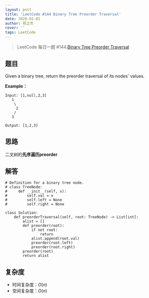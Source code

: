 ```yaml
---
layout: post
title: 'LeetCode #144 Binary Tree Preorder Traversal'
date: 2020-02-01
author: 郑之杰
cover: ''
tags: LeetCode
---
```


> LeetCode 每日一题 #144.[Binary Tree Preorder Traversal](https://leetcode-cn.com/problems/binary-tree-preorder-traversal/)

## 题目
Given a binary tree, return the preorder traversal of its nodes' values.

**Example：**
```
Input: [1,null,2,3]
   1
    \
     2
    /
   3

Output: [1,2,3]
```

## 思路
二叉树的**先序遍历preorder**

## 解答
```
# Definition for a binary tree node.
# class TreeNode:
#     def __init__(self, x):
#         self.val = x
#         self.left = None
#         self.right = None

class Solution:
    def preorderTraversal(self, root: TreeNode) -> List[int]:
        alist = []
        def preorder(root):
            if not root:
                return
            alist.append(root.val)
            preorder(root.left)
            preorder(root.right)
        preorder(root)
        return alist
```

## 复杂度
- 时间复杂度：$O(n)$
- 空间复杂度：$O(n)$